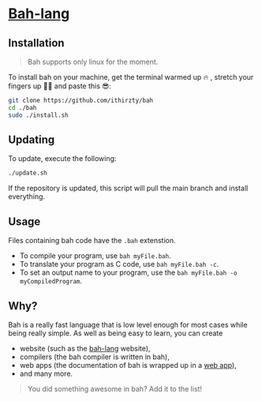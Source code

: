 # [Bah-lang](https://bah-lang.xyz)

## Installation
> Bah supports only linux for the moment.

To install bah on your machine, get the terminal warmed up 🔥 , stretch your fingers up 🏋‍♂ and paste this 😎:
```sh
git clone https://github.com/ithirzty/bah
cd ./bah
sudo ./install.sh
```

## Updating
To update, execute the following:
```sh
./update.sh
```
If the repository is updated, this script will pull the main branch and install everything.

## Usage
Files containing bah code have the `.bah` extenstion.
- To compile your program, use `bah myFile.bah`.
- To translate your program as C code, use `bah myFile.bah -c`.
- To set an output name to your program, use the `bah myFile.bah -o myCompiledProgram`.

## Why?
Bah is a really fast language that is low level enough for most cases while being really simple.
As well as being easy to learn, you can create 
- website (such as the [bah-lang](https://bah-lang.xyz) website),
- compilers (the bah compiler is written in bah),
- web apps (the documentation of bah is wrapped up in a [web app](https://github.com/ithirzty/bah-website)),
- and many more.
> You did something awesome in bah? Add it to the list!
